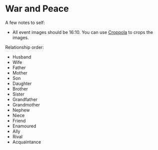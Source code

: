 # War and Peace

A few notes to self:
- All event images should be 16:10. You can use [Croppola](https://croppola.com/) to crops the images.

Relationship order:
- Husband
- Wife
- Father
- Mother
- Son
- Daughter
- Brother
- Sister
- Grandfather
- Grandmother
- Nephew
- Niece
- Friend
- Enamoured
- Ally
- Rival
- Acquaintance
